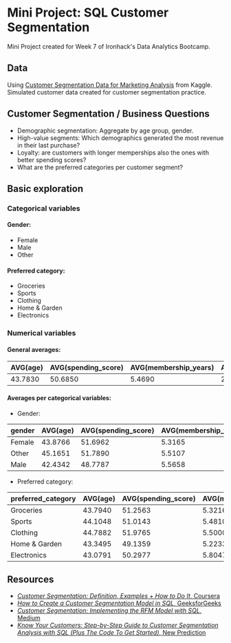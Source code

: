 # Mini Project: SQL Customer Segmentation

Mini Project created for Week 7 of Ironhack's Data Analytics Bootcamp.

## Data
Using [Customer Segmentation Data for Marketing Analysis](https://www.kaggle.com/datasets/fahmidachowdhury/customer-segmentation-data-for-marketing-analysis) from Kaggle. Simulated customer data created for customer segmentation practice. 
  
## Customer Segmentation / Business Questions
- Demographic segmentation: Aggregate by age group, gender.
- High-value segments: Which demographics generated the most revenue in their last purchase?
- Loyalty: are customers with longer memperships also the ones with better spending scores?
- What are the preferred categories per customer segment? 

## Basic exploration
### Categorical variables
#### Gender:
- Female
- Male
- Other
#### Preferred category:
- Groceries
- Sports
- Clothing
- Home & Garden
- Electronics
### Numerical variables
#### General averages:

|AVG(age)|AVG(spending_score)|AVG(membership_years)|AVG(purchase_frequency)|AVG(last_purchase_amount)|
|--------|-------------------|---------------------|-----------------------|-------------------------|
|43.7830 |50.6850            |5.4690               |26.5960                |492.3486693048477        |

#### Averages per categorical variables:
- Gender:
  
|gender |AVG(age)|AVG(spending_score)|AVG(membership_years)|AVG(purchase_frequency)|AVG(last_purchase_amount)|
|-------|--------|-------------------|---------------------|-----------------------|-------------------------|
|Female |43.8766 |51.6962            |5.3165               |25.4241                |458.0188920678972        |
|Other  |45.1651 |51.7890            |5.5107               |25.8654                |521.4389283241482        |
|Male   |42.4342 |48.7787            |5.5658               |28.3025                |496.0901116229573        |

- Preferred category:
  
|preferred_category|AVG(age)|AVG(spending_score)|AVG(membership_years)|AVG(purchase_frequency)|AVG(last_purchase_amount)|
|------------------|--------|-------------------|---------------------|-----------------------|-------------------------|
|Groceries         |43.7940 |51.2563            |5.3216               |27.1608                |487.2793965315699        |
|Sports            |44.1048 |51.0143            |5.4810               |27.1143                |481.9531896772839        |
|Clothing          |44.7882 |51.9765            |5.5000               |25.6824                |489.64841214909274       |
|Home & Garden     |43.3495 |49.1359            |5.2233               |26.4515                |505.60063006114035       |
|Electronics       |43.0791 |50.2977            |5.8047               |26.4279                |496.6322776971861        |


## Resources
- [_Customer Segmentation: Definition, Examples + How to Do It_, Coursera](https://www.coursera.org/articles/customer-segmentation)
- [_How to Create a Customer Segmentation Model in SQL_, GeeksforGeeks](https://www.geeksforgeeks.org/sql/how-to-create-a-customer-segmentation-model-in-sql/)
- [_Customer Segmentation: Implementing the RFM Model with SQL_, Medium](https://medium.com/%40shirvaron/customer-segmentation-implementing-the-rfm-model-with-sql-8d07fd990d32)
- [_Know Your Customers: Step-by-Step Guide to Customer Segmentation Analysis with SQL (Plus The Code To Get Started)_, New Prediction](https://newprediction.com/customer-segmentation-with-sql/)